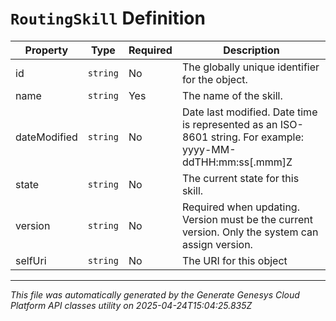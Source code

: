 # `RoutingSkill` Definition

| Property | Type | Required | Description |
|----------|------|----------|-------------|
| id | `string` | No | The globally unique identifier for the object. |
| name | `string` | Yes | The name of the skill. |
| dateModified | `string` | No | Date last modified. Date time is represented as an ISO-8601 string. For example: yyyy-MM-ddTHH:mm:ss[.mmm]Z |
| state | `string` | No | The current state for this skill. |
| version | `string` | No | Required when updating. Version must be the current version. Only the system can assign version. |
| selfUri | `string` | No | The URI for this object |

---

*This file was automatically generated by the Generate Genesys Cloud Platform API classes utility on 2025-04-24T15:04:25.835Z*